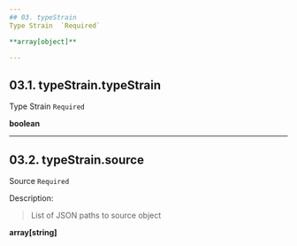 ```yaml
---
## 03. typeStrain
Type Strain  `Required`

**array[object]**

---
```

## 03.1. typeStrain.typeStrain
Type Strain  `Required`

**boolean**

---
## 03.2. typeStrain.source
Source  `Required`

Description:
> List of JSON paths to source object  

**array[string]**
